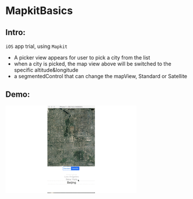 # MapkitBasics
## Intro:
`iOS` app trial, using `Mapkit`
- A picker view appears for user to pick a city from the list
- when a city is picked, the map view above will be switched to the specific altitude&longitude
- a segmentedControl that can change the mapView, Standard or Satellite

## Demo:
![](MapShow.gif)
